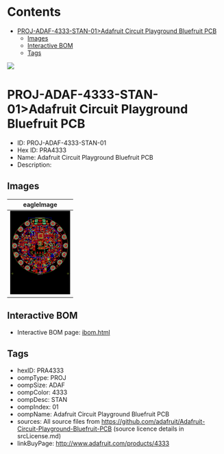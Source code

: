 



Contents
========

* [PROJ-ADAF-4333-STAN-01>Adafruit Circuit Playground Bluefruit PCB](#proj-adaf-4333-stan-01adafruit-circuit-playground-bluefruit-pcb)
	* [Images](#images)
	* [Interactive BOM](#interactive-bom)
	* [Tags](#tags)
  
![][im]
# PROJ-ADAF-4333-STAN-01>Adafruit Circuit Playground Bluefruit PCB

- ID: PROJ-ADAF-4333-STAN-01
- Hex ID: PRA4333
- Name: Adafruit Circuit Playground Bluefruit PCB
- Description: 

## Images
  
  

|eagleImage|
| :---: |
|[![eagleImage](eagleImage_140.png)](eagleImage_600.png)|

## Interactive BOM

- Interactive BOM page: [ibom.html](kicad/bom/ibom.html)

## Tags

- hexID: PRA4333
- oompType: PROJ
- oompSize: ADAF
- oompColor: 4333
- oompDesc: STAN
- oompIndex: 01
- oompName: Adafruit Circuit Playground Bluefruit PCB
- sources: All source files from https://github.com/adafruit/Adafruit-Circuit-Playground-Bluefruit-PCB (source licence details in srcLicense.md)
- linkBuyPage: http://www.adafruit.com/products/4333



[im]: eagleImage_450.png

